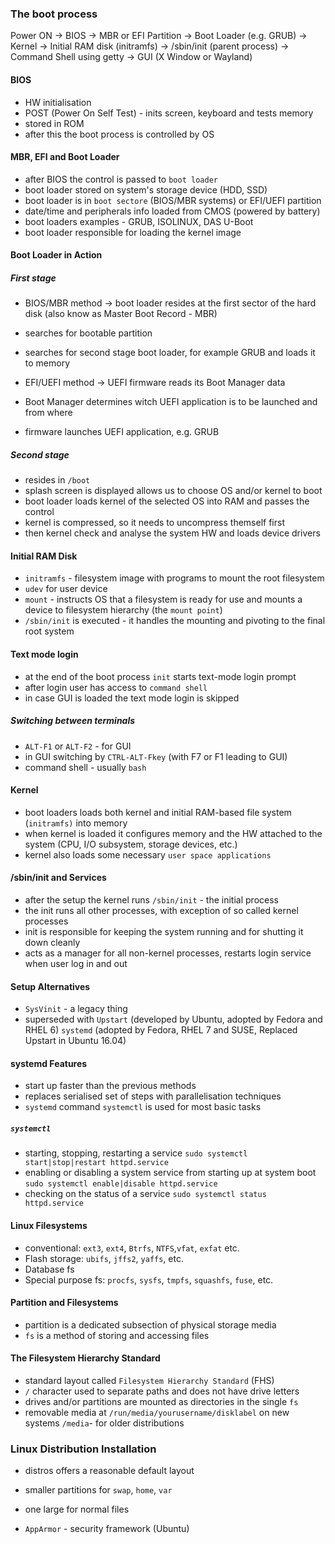 ### The boot process

Power ON -> BIOS -> MBR or EFI Partition -> Boot Loader (e.g. GRUB) -> Kernel -> Initial RAM disk (initramfs) -> /sbin/init (parent process) -> Command Shell using getty -> GUI (X Window or Wayland)

#### BIOS

- HW initialisation
- POST (Power On Self Test) - inits screen, keyboard and tests memory
- stored in ROM
- after this the boot process is controlled by OS

#### MBR, EFI and Boot Loader

- after BIOS the control is passed to `boot loader`
- boot loader stored on system's storage device (HDD, SSD)
- boot loader is in `boot sectore` (BIOS/MBR systems) or EFI/UEFI partition
- date/time and peripherals info loaded from CMOS (powered by battery)
- boot loaders examples - GRUB, ISOLINUX, DAS U-Boot
- boot loader responsible for loading the kernel image

#### Boot Loader in Action

##### First stage

- BIOS/MBR method -> boot loader resides at the first sector of the hard disk (also know as Master Boot Record - MBR)
- searches for bootable partition
- searches for second stage boot loader, for example GRUB and loads it to memory

- EFI/UEFI method -> UEFI firmware reads its Boot Manager data
- Boot Manager determines witch UEFI application is to be launched and from where
- firmware launches UEFI application, e.g. GRUB

##### Second stage

- resides in `/boot`
- splash screen is displayed allows us to choose OS  and/or kernel to boot
- boot loader loads kernel of the selected OS into RAM and passes the control
- kernel is compressed, so it needs to uncompress themself first
- then kernel check and analyse the system HW and loads device drivers

#### Initial RAM Disk

- `initramfs` - filesystem image with programs to mount the root filesystem
- `udev` for user device
- `mount` - instructs OS that a filesystem is ready for use and mounts a device to filesystem hierarchy (the `mount point`)
- `/sbin/init` is executed - it handles the mounting and pivoting to the final root system

#### Text mode login

- at the end of the boot process `init` starts text-mode login prompt
- after login user has access to `command shell`
- in case GUI is loaded the text mode login is skipped

##### Switching between terminals

- `ALT-F1` or `ALT-F2` - for GUI
- in GUI switching by `CTRL-ALT-Fkey` (with F7 or F1 leading to GUI)
- command shell - usually `bash`

#### Kernel

- boot loaders loads both kernel and initial RAM-based file system (`initramfs)` into memory
- when kernel is loaded it configures memory and the HW attached to the system (CPU, I/O subsystem, storage devices, etc.)
- kernel also loads some necessary `user space applications`

#### /sbin/init and Services

- after the setup the kernel runs `/sbin/init` - the initial process
- the init runs all other processes, with exception of so called kernel processes
- init is responsible for keeping the system running and for shutting it down cleanly
- acts as a manager for all non-kernel processes, restarts login service when user log in and out

#### Setup Alternatives

- `SysVinit` - a legacy thing
- superseded with 
	  `Upstart` (developed by Ubuntu, adopted by Fedora and RHEL 6)
	  `systemd` (adopted by Fedora, RHEL 7 and SUSE, Replaced Upstart in Ubuntu 16.04)
#### systemd Features

- start up faster than the previous methods
- replaces serialised set of steps with parallelisation techniques
- `systemd` command `systemctl` is used for most basic tasks

##### `systemctl`

- starting, stopping, restarting a service
  `sudo systemctl start|stop|restart httpd.service`
- enabling or disabling a system service from starting up at system boot
  `sudo systemctl enable|disable httpd.service`
- checking on the status of a service
  `sudo systemctl status httpd.service`

#### Linux Filesystems

- conventional: `ext3`, `ext4`, `Btrfs`, `NTFS`,`vfat`, `exfat` etc.
- Flash storage: `ubifs`, `jffs2`, `yaffs`, etc.
- Database fs
- Special purpose fs: `procfs`, `sysfs`, `tmpfs`, `squashfs`, `fuse`, etc.

#### Partition and Filesystems

- partition is a dedicated subsection of physical storage media
- `fs` is a method of storing and accessing files


#### The Filesystem Hierarchy Standard

- standard layout called `Filesystem Hierarchy Standard` (FHS)
- `/` character used to separate paths and does not have drive letters
- drives and/or partitions are mounted as directories in the single `fs`
- removable media at
	   `/run/media/yourusername/disklabel` on new systems
	   `/media`- for older distributions

### Linux Distribution  Installation

- distros offers a reasonable default layout
- smaller partitions for `swap`, `home`, `var`
- one large for normal files

- `AppArmor` - security framework (Ubuntu)